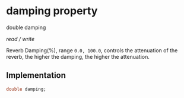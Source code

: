 


# damping property







double damping
  
_<span class="feature">read / write</span>_



<p>Reverb Damping(%), range <code>0.0, 100.0</code>, controls the attenuation of the reverb, the higher the damping, the higher the attenuation.</p>



## Implementation

```dart
double damping;
```







